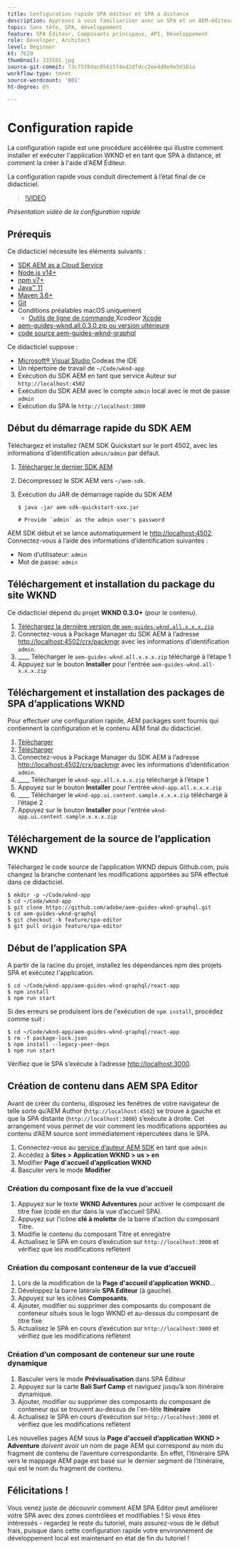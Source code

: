 ```yaml
---
title: Configuration rapide SPA éditeur et SPA à distance
description: Apprenez à vous familiariser avec un SPA et un AEM-éditeur à distance en 15 minutes !
topic: Sans tête, SPA, développement
feature: SPA Éditeur, Composants principaux, API, Développement
role: Developer, Architect
level: Beginner
kt: 7629
thumbnail: 333181.jpg
source-git-commit: 73c75f8dac85615f4ed2dfdcc2ee4d0e9e5d161a
workflow-type: tm+mt
source-wordcount: '801'
ht-degree: 6%

---
```



# Configuration rapide

La configuration rapide est une procédure accélérée qui illustre comment installer et exécuter l&#39;application WKND et en tant que SPA à distance, et comment la créer à l&#39;aide d&#39;AEM Éditeur.

La configuration rapide vous conduit directement à l’état final de ce didacticiel.

>[!VIDEO](https://video.tv.adobe.com/v/333181/?quality=12&learn=on)

_Présentation vidéo de la configuration rapide_

## Prérequis

Ce didacticiel nécessite les éléments suivants :

+ [SDK AEM as a Cloud Service](https://experienceleague.adobe.com/docs/experience-manager-learn/cloud-service/local-development-environment-set-up/aem-runtime.html?lang=fr)
+ [Node.js v14+](https://nodejs.org/en/)
+ [npm v7+](https://www.npmjs.com/)
+ [Java™ 11](https://downloads.experiencecloud.adobe.com/content/software-distribution/en/general.html)
+ [Maven 3.6+](https://maven.apache.org/)
+ [Git](https://git-scm.com/downloads)
+ Conditions préalables macOS uniquement
   + [Outils de ligne de commande ](https://developer.apple.com/xcode/) Xcodeor  [Xcode](https://developer.apple.com/xcode/resources/)
+ [aem-guides-wknd.all.0.3.0.zip ou version ultérieure](https://github.com/adobe/aem-guides-wknd/releases)
+ [code source aem-guides-wknd-graphql](https://github.com/adobe/aem-guides-wknd-graphql)


Ce didacticiel suppose :

+ [Microsoft® Visual Studio ](https://visualstudio.microsoft.com/) Codeas the IDE
+ Un répertoire de travail de `~/Code/wknd-app`
+ Exécution du SDK AEM en tant que service Auteur sur `http://localhost:4502`
+ Exécution du SDK AEM avec le compte `admin` local avec le mot de passe `admin`
+ Exécution du SPA le `http://localhost:3000`

## Début du démarrage rapide du SDK AEM

Téléchargez et installez l’AEM SDK Quickstart sur le port 4502, avec les informations d’identification `admin/admin` par défaut.

1. [Télécharger le dernier SDK AEM](https://experience.adobe.com/#/downloads/content/software-distribution/en/aemcloud.html?fulltext=AEM*+SDK*&amp;orderby=%40jcr%3Acontent%2Fjcr%3AlastModified&amp;orderby.sort=desc&amp;layout=list&amp;p.offset=0&amp;p.limit=1)
1. Décompressez le SDK AEM vers `~/aem-sdk`.
1. Exécution du JAR de démarrage rapide du SDK AEM

   ```
   $ java -jar aem-sdk-quickstart-xxx.jar
   
   # Provide `admin` as the admin user's password
   ```

AEM SDK début et se lance automatiquement le [http://localhost:4502](http://localhost:4502). Connectez-vous à l’aide des informations d’identification suivantes :

+ Nom d’utilisateur: `admin`
+ Mot de passe: `admin`

## Téléchargement et installation du package du site WKND

Ce didacticiel dépend du projet __WKND 0.3.0+__ (pour le contenu).

1. [Téléchargez la dernière version de  `aem-guides-wknd.all.x.x.x.zip`](https://github.com/adobe/aem-guides-wknd/releases)
1. Connectez-vous à Package Manager du SDK AEM à l’adresse [http://localhost:4502/crx/packmgr](http://localhost:4502/crx/packmgr) avec les informations d’identification `admin`.
1. ____ Télécharger le  `aem-guides-wknd.all.x.x.x.zip` téléchargé à l’étape 1
1. Appuyez sur le bouton __Installer__ pour l&#39;entrée `aem-guides-wknd.all-x.x.x.zip`

## Téléchargement et installation des packages de SPA d’applications WKND

Pour effectuer une configuration rapide, AEM packages sont fournis qui contiennent la configuration et le contenu AEM final du didacticiel.

1. [Télécharger ](./assets/quick-setup/wknd-app.all-1.0.0-SNAPSHOT.zip)
1. [Télécharger ](./assets/quick-setup/wknd-app.ui.content.sample-1.0.0.zip)
1. Connectez-vous à Package Manager du SDK AEM à l’adresse [http://localhost:4502/crx/packmgr](http://localhost:4502/crx/packmgr) avec les informations d’identification `admin`.
1. ____ Télécharger le  `wknd-app.all.x.x.x.zip` téléchargé à l’étape 1
1. Appuyez sur le bouton __Installer__ pour l&#39;entrée `wknd-app.all.x.x.x.zip`
1. ____ Télécharger le  `wknd-app.ui.content.sample.x.x.x.zip` téléchargé à l’étape 2
1. Appuyez sur le bouton __Installer__ pour l&#39;entrée `wknd-app.ui.content.sample.x.x.x.zip`

## Téléchargement de la source de l’application WKND

Téléchargez le code source de l’application WKND depuis Github.com, puis changez la branche contenant les modifications apportées au SPA effectué dans ce didacticiel.

```
$ mkdir -p ~/Code/wknd-app
$ cd ~/Code/wknd-app
$ git clone https://github.com/adobe/aem-guides-wknd-graphql.git
$ cd aem-guides-wknd-graphql
$ git checkout -b feature/spa-editor
$ git pull origin feature/spa-editor
```

## Début de l’application SPA

A partir de la racine du projet, installez les dépendances npm des projets SPA et exécutez l&#39;application.

```
$ cd ~/Code/wknd-app/aem-guides-wknd-graphql/react-app
$ npm install
$ npm run start
```

Si des erreurs se produisent lors de l&#39;exécution de `npm install`, procédez comme suit :

```
$ cd ~/Code/wknd-app/aem-guides-wknd-graphql/react-app
$ rm -f package-lock.json
$ npm install --legacy-peer-deps
$ npm run start
```

Vérifiez que le SPA s’exécute à l’adresse [http://localhost:3000](http://localhost:3000).

## Création de contenu dans AEM SPA Editor

Avant de créer du contenu, disposez les fenêtres de votre navigateur de telle sorte qu’AEM Author (`http://localhost:4502`) se trouve à gauche et que la SPA distante (`http://localhost:3000`) s’exécute à droite. Cet arrangement vous permet de voir comment les modifications apportées au contenu d’AEM source sont immédiatement répercutées dans le SPA.

1. Connectez-vous au [service d’auteur AEM SDK](http://localhost:4502) en tant que `admin`
1. Accédez à __Sites > Application WKND > us > en__
1. Modifier __Page d&#39;accueil d’application WKND__
1. Basculer vers le mode __Modifier__

### Création du composant fixe de la vue d’accueil

1. Appuyez sur le texte __WKND Adventures__ pour activer le composant de titre fixe (codé en dur dans la vue d’accueil SPA).
1. Appuyez sur l&#39;icône __clé à molette__ de la barre d&#39;action du composant Titre.
1. Modifie le contenu du composant Titre et enregistre
1. Actualisez le SPA en cours d’exécution sur `http://localhost:3000` et vérifiez que les modifications reflètent

### Création du composant conteneur de la vue d’accueil

1. Lors de la modification de la __Page d&#39;accueil d’application WKND__...
1. Développez la barre latérale __SPA Editeur__ (à gauche).
1. Appuyez sur les icônes __Composants__.
1. Ajouter, modifier ou supprimer des composants du composant de conteneur situés sous le logo WKND et au-dessus du composant de titre fixe
1. Actualisez le SPA en cours d’exécution sur `http://localhost:3000` et vérifiez que les modifications reflètent

### Création d’un composant de conteneur sur une route dynamique

1. Basculer vers le mode __Prévisualisation__ dans SPA Éditeur
1. Appuyez sur la carte __Bali Surf Camp__ et naviguez jusqu’à son itinéraire dynamique.
1. Ajouter, modifier ou supprimer des composants du composant de conteneur qui se trouvent au-dessus de l&#39;en-tête __Itinéraire__
1. Actualisez le SPA en cours d’exécution sur `http://localhost:3000` et vérifiez que les modifications reflètent

Les nouvelles pages AEM sous la __Page d&#39;accueil d’application WKND > Adventure__ _doivent_ avoir un nom de page AEM qui correspond au nom du fragment de contenu de l’aventure correspondante. En effet, l’itinéraire SPA vers le mappage AEM page est basé sur le dernier segment de l’itinéraire, qui est le nom du fragment de contenu.

## Félicitations ! 

Vous venez juste de découvrir comment AEM SPA Editor peut améliorer votre SPA avec des zones contrôlées et modifiables ! Si vous êtes intéressés - regardez le reste du tutoriel, mais assurez-vous de le début frais, puisque dans cette configuration rapide votre environnement de développement local est maintenant en état de fin du tutoriel !
